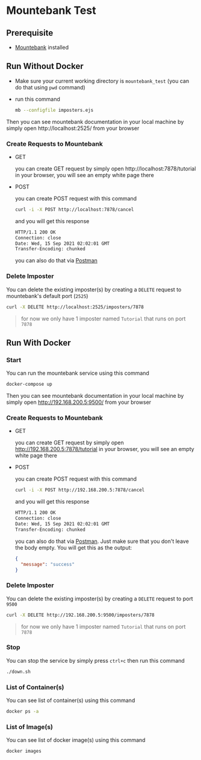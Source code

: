 # Mountebank Test

## Prerequisite

- [Mountebank](http://www.mbtest.org/docs/gettingStarted) installed

## Run Without Docker

- Make sure your current working directory is `mountebank_test` (you can do that using `pwd` command)
- run this command

  ```sh
  mb --configfile imposters.ejs
  ```

Then you can see mountebank documentation in your local machine by simply open http://localhost:2525/ from your browser


### Create Requests to Mountebank

- GET

  you can create GET request by simply open http://localhost:7878/tutorial in your browser, you will see an empty white page there

- POST
  
  you can create POST request with this command

  ```sh
  curl -i -X POST http://localhost:7878/cancel
  ```

  and you will get this response
  
  ```sh
  HTTP/1.1 200 OK
  Connection: close
  Date: Wed, 15 Sep 2021 02:02:01 GMT
  Transfer-Encoding: chunked
  ```

  you can also do that via [Postman](https://www.postman.com/downloads/)

### Delete Imposter

You can delete the existing imposter(s) by creating a `DELETE` request to mountebank's default port (`2525`)

```sh
curl -X DELETE http://localhost:2525/imposters/7878
```

> for now we only have 1 imposter named `Tutorial` that runs on port `7878`

## Run With Docker

### Start

You can run the mountebank service using this command

```sh
docker-compose up
```

Then you can see mountebank documentation in your local machine by simply open http://192.168.200.5:9500/ from your browser

### Create Requests to Mountebank

- GET

  you can create GET request by simply open http://192.168.200.5:7878/tutorial in your browser, you will see an empty white page there

- POST
  
  you can create POST request with this command

  ```sh
  curl -i -X POST http://192.168.200.5:7878/cancel
  ```

  and you will get this response
  
  ```sh
  HTTP/1.1 200 OK
  Connection: close
  Date: Wed, 15 Sep 2021 02:02:01 GMT
  Transfer-Encoding: chunked
  ```

  you can also do that via [Postman](https://www.postman.com/downloads/). Just make sure that you don't leave the body empty. You will get this as the output:

  ```json
  {
    "message": "success"
  }
  ```

### Delete Imposter

You can delete the existing imposter(s) by creating a `DELETE` request to port `9500`

```sh
curl -X DELETE http://192.168.200.5:9500/imposters/7878
```

> for now we only have 1 imposter named `Tutorial` that runs on port `7878`


### Stop

You can stop the service by simply press `ctrl+c` then run this command

```sh
./down.sh
```

### List of Container(s)

You can see list of container(s) using this command

```sh
docker ps -a
````

### List of Image(s)

You can see list of docker image(s) using this command

```sh
docker images
````
